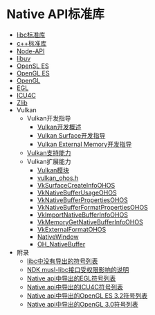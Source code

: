 # Native API标准库<!--standard-library-->

<!--Kit: Common-->
<!--Subsystem: Common-->
<!--Owner: @fang-jinxu-->
<!--Designer: @lingminghw-->
<!--Tester: @RayShih-->
<!--Adviser: @fang-jinxu; @ge-yafang-->

- [libc标准库](musl.md)
- [c++标准库](cpp.md)
- [Node-API](napi.md)
- [libuv](libuv.md)
- [OpenSL ES](opensles.md)
- [OpenGL ES](opengl.md)
- [OpenGL](opengles.md)
- [EGL](egl.md)
- [ICU4C](icu4c.md)
- [Zlib](zlib.md)
- Vulkan<!--vulkan-guide-->
  - Vulkan开发指导
    - [Vulkan开发概述](vulkan-overview.md)
    - [Vulkan Surface开发指导](vulkan-guidelines.md)
    - [Vulkan External Memory开发指导](vulkan-oh-external-memory-guidelines.md)
  - [Vulkan支持能力](vulkan.md)
  - Vulkan扩展能力<!--vulkan-extensions-->
    - [Vulkan模块](capi-vulkan.md)
    - [vulkan_ohos.h](capi-vulkan-ohos-h.md)
    - [VkSurfaceCreateInfoOHOS](capi-vulkan-vksurfacecreateinfoohos.md)
    - [VkNativeBufferUsageOHOS](capi-vulkan-vknativebufferusageohos.md)
    - [VkNativeBufferPropertiesOHOS](capi-vulkan-vknativebufferpropertiesohos.md)
    - [VkNativeBufferFormatPropertiesOHOS](capi-vulkan-vknativebufferformatpropertiesohos.md)
    - [VkImportNativeBufferInfoOHOS](capi-vulkan-vkimportnativebufferinfoohos.md)
    - [VkMemoryGetNativeBufferInfoOHOS](capi-vulkan-vkmemorygetnativebufferinfoohos.md)
    - [VkExternalFormatOHOS](capi-vulkan-vkexternalformatohos.md)
    - [NativeWindow](capi-vulkan-nativewindow.md)
    - [OH_NativeBuffer](capi-vulkan-oh-nativebuffer.md)
- 附录<!--appendixes-->
  - [libc中没有导出的符号列表](musl-peculiar-symbol.md)
  - [NDK musl-libc接口受权限影响的说明](guidance-on-ndk-libc-interfaces-affected-by-permissions.md)
  - [Native api中导出的EGL符号列表](egl-symbol.md)
  - [Native api中导出的ICU4C符号列表](icu4c-symbol.md)
  - [Native api中导出的OpenGL ES 3.2符号列表](openglesv3-symbol.md)
  - [Native api中导出的OpenGL 3.0符号列表](opengl-symbol.md)
